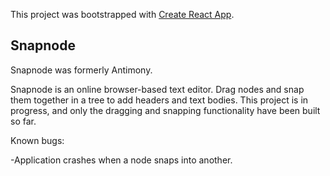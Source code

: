 This project was bootstrapped with [Create React App](https://github.com/facebook/create-react-app).

## Snapnode

Snapnode was formerly Antimony.

Snapnode is an online browser-based text editor. Drag nodes and snap them together in a tree to add headers and text bodies. This project is in progress, and only the dragging and snapping functionality have been built so far.

Known bugs: 

-Application crashes when a node snaps into another.
